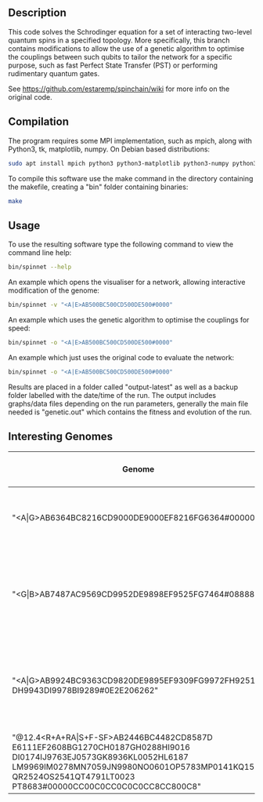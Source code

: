 ## Description

This code solves the Schrodinger equation for a set of interacting two-level quantum spins in a specified topology. More specifically, this branch contains modifications to allow the use of a genetic algorithm to optimise the couplings between such qubits to tailor the network for a specific purpose, such as fast Perfect State Transfer (PST) or performing rudimentary quantum gates.

See https://github.com/estaremp/spinchain/wiki for more info on the original code.

## Compilation

The program requires some MPI implementation, such as mpich, along with Python3, tk, matplotlib, numpy. On Debian based distributions:
```bash
sudo apt install mpich python3 python3-matplotlib python3-numpy python3-tk make
```

To compile this software use the make command in the directory containing the makefile, creating a "bin" folder containing binaries:
```bash
make
```

## Usage

To use the resulting software type the following command to view the command line help:

```bash
bin/spinnet --help
```

An example which opens the visualiser for a network, allowing interactive modification of the genome:

```bash
bin/spinnet -v "<A|E>AB500BC500CD500DE500#0000"
```

An example which uses the genetic algorithm to optimise the couplings for speed:

```bash
bin/spinnet -o "<A|E>AB500BC500CD500DE500#0000"
```

An example which just uses the original code to evaluate the network:

```bash
bin/spinnet -o "<A|E>AB500BC500CD500DE500#0000"
```

Results are placed in a folder called "output-latest" as well as a backup folder labelled with the date/time of the run. The output includes graphs/data files depending on the run parameters, generally the main file needed is "genetic.out" which contains the fitness and evolution of the run.

## Interesting Genomes

| Genome                                                                          |   Fidelity    | Transfer Time * J<sub>max</sub> |  Description   |
| ------------------------------------------------------------------------------- | :-----------: | :-------------------: | ------------- |
| "<A\|G>AB6364BC8216CD9000DE9000EF8216FG6364#000000"                             | 99.9% | 5.6 | 7-site linear PST chain, theoretically 100% fidelity |
| "<G\|B>AB7487AC9569CD9952DE9898EF9525FG7464#088888"                             | 99.7% | 5.4 | slightly faster than the 7-site PST chain at the expense of a small amount of fidelity |
| "<A\|G>AB9924BC9363CD9820DE9895EF9309FG9972FH9251<br>DH9943DI9978BI9289#0E2E206262" | 99.7% | 3.8 | significantly faster than the 7-site linear PST chain at the expense of two extra non-linear nodes |
| "@12.4<R+A+RA\|S+F-SF>AB2446BC4482CD8587D<br>E6111EF2608BG1270CH0187GH0288HI9016<br>DI0174IJ9763EJ0573GK8936KL0052HL6187<br>LM9969IM0278MN7059JN9980NO0601OP5783MP0141KQ1592<br>QR2524OS2541QT4791LT0023<br>PT8683#00000CC00C0CC0C0C0CC8CC800C8" | 94.9% | 12.4 | a two-qubit controlled phase gate using a 4x4 grid network |


